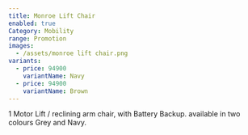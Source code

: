 ```yaml
---
title: Monroe Lift Chair
enabled: true
Category: Mobility
range: Promotion
images:
  - /assets/monroe lift chair.png
variants:
  - price: 94900
    variantName: Navy
  - price: 94900
    variantName: Brown
---
```


1 Motor Lift / reclining arm chair, with Battery Backup. available in two colours Grey and Navy.